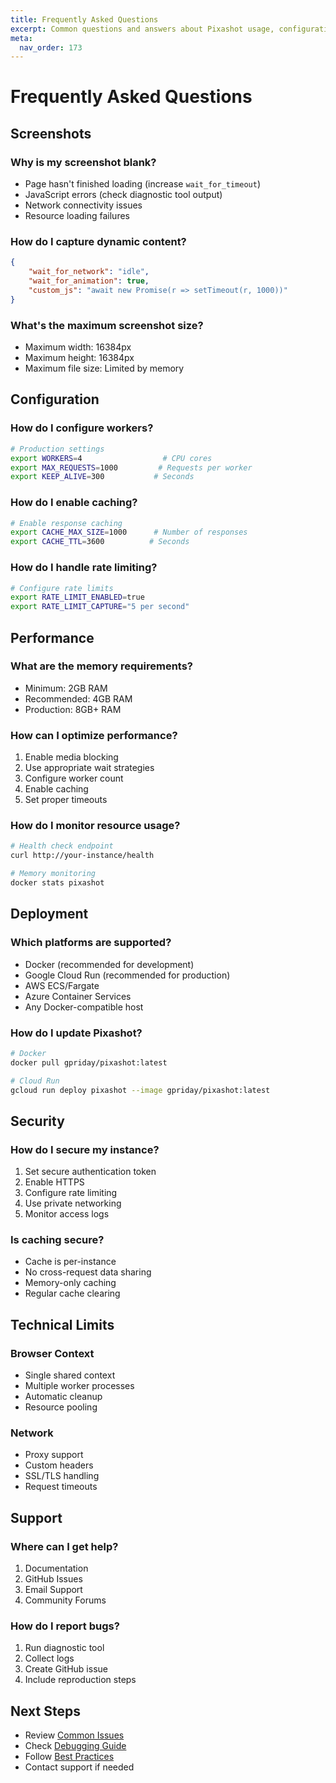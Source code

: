 ```yaml
---
title: Frequently Asked Questions
excerpt: Common questions and answers about Pixashot usage, configuration, deployment, and troubleshooting.
meta:
  nav_order: 173
---
```


# Frequently Asked Questions

## Screenshots

### Why is my screenshot blank?
- Page hasn't finished loading (increase `wait_for_timeout`)
- JavaScript errors (check diagnostic tool output)
- Network connectivity issues
- Resource loading failures

### How do I capture dynamic content?
```json
{
    "wait_for_network": "idle",
    "wait_for_animation": true,
    "custom_js": "await new Promise(r => setTimeout(r, 1000))"
}
```

### What's the maximum screenshot size?
- Maximum width: 16384px
- Maximum height: 16384px
- Maximum file size: Limited by memory

## Configuration

### How do I configure workers?
```bash
# Production settings
export WORKERS=4                  # CPU cores
export MAX_REQUESTS=1000         # Requests per worker
export KEEP_ALIVE=300           # Seconds
```

### How do I enable caching?
```bash
# Enable response caching
export CACHE_MAX_SIZE=1000      # Number of responses
export CACHE_TTL=3600          # Seconds
```

### How do I handle rate limiting?
```bash
# Configure rate limits
export RATE_LIMIT_ENABLED=true
export RATE_LIMIT_CAPTURE="5 per second"
```

## Performance

### What are the memory requirements?
- Minimum: 2GB RAM
- Recommended: 4GB RAM
- Production: 8GB+ RAM

### How can I optimize performance?
1. Enable media blocking
2. Use appropriate wait strategies
3. Configure worker count
4. Enable caching
5. Set proper timeouts

### How do I monitor resource usage?
```bash
# Health check endpoint
curl http://your-instance/health

# Memory monitoring
docker stats pixashot
```

## Deployment

### Which platforms are supported?
- Docker (recommended for development)
- Google Cloud Run (recommended for production)
- AWS ECS/Fargate
- Azure Container Services
- Any Docker-compatible host

### How do I update Pixashot?
```bash
# Docker
docker pull gpriday/pixashot:latest

# Cloud Run
gcloud run deploy pixashot --image gpriday/pixashot:latest
```

## Security

### How do I secure my instance?
1. Set secure authentication token
2. Enable HTTPS
3. Configure rate limiting
4. Use private networking
5. Monitor access logs

### Is caching secure?
- Cache is per-instance
- No cross-request data sharing
- Memory-only caching
- Regular cache clearing

## Technical Limits

### Browser Context
- Single shared context
- Multiple worker processes
- Automatic cleanup
- Resource pooling

### Network
- Proxy support
- Custom headers
- SSL/TLS handling
- Request timeouts

## Support

### Where can I get help?
1. Documentation
2. GitHub Issues
3. Email Support
4. Community Forums

### How do I report bugs?
1. Run diagnostic tool
2. Collect logs
3. Create GitHub issue
4. Include reproduction steps

## Next Steps

- Review [Common Issues](common-issues.md)
- Check [Debugging Guide](debugging.md)
- Follow [Best Practices](../getting-started/best-practices.md)
- Contact support if needed